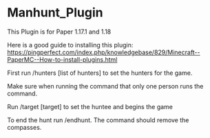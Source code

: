 # Manhunt_Plugin

This Plugin is for Paper 1.17.1 and 1.18

Here is a good guide to installing this plugin: https://pingperfect.com/index.php/knowledgebase/829/Minecraft--PaperMC--How-to-install-plugins.html

First run /hunters [list of hunters] to set the hunters for the game.

Make sure when running the command that only one person runs the command.

Run /target [target] to set the huntee and begins the game

To end the hunt run /endhunt. The command should remove the compasses.
